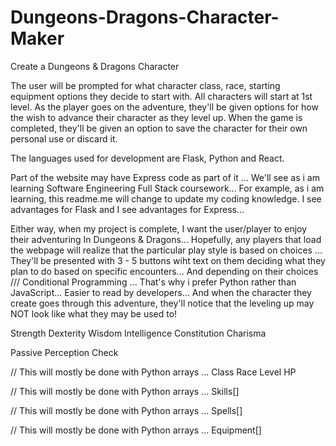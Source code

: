 # Dungeons-Dragons-Character-Maker
Create a Dungeons &amp; Dragons Character 

The user will be prompted for what character class, race, starting equipment options they decide to start with. All characters will start at 1st level. As the player goes on the adventure, they'll be given options for how the wish to advance their character as they level up. When the game is completed, they'll be given an option to save the character for their own personal use or discard it. 

The languages used for development are Flask, Python and React.

Part of the website may have Express code as part of it ... We'll see as i am learning Software Engineering Full Stack coursework...
For example, as i am learning, this readme.me will change to update my coding knowledge.
I see advantages for Flask and I see advantages for Express...

Either way, when my project is complete, I want the user/player to enjoy their adventuring In Dungeons & Dragons... 
Hopefully, any players that load the webpage will realize that the particular play style is based on choices ... They'll be presented with 3 - 5 buttons wiht text on them deciding what they plan to do based on specific encounters... And depending on their choices /// Conditional Programming ... That's why i prefer Python rather than JavaScript... Easier to read by developers... And when the character they create goes through this adventure, they'll notice that the leveling up may NOT look like what they may be used to! 

Strength
Dexterity
Wisdom
Intelligence
Constitution
Charisma

Passive Perception Check

// This will mostly be done with Python arrays ...
Class
Race
Level
HP

// This will mostly be done with Python arrays ...
Skills[]

// This will mostly be done with Python arrays ...
Spells[]

// This will mostly be done with Python arrays ...
Equipment[]    


